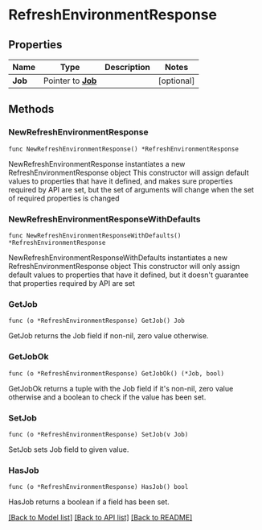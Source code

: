 # RefreshEnvironmentResponse

## Properties

Name | Type | Description | Notes
------------ | ------------- | ------------- | -------------
**Job** | Pointer to [**Job**](Job.md) |  | [optional] 

## Methods

### NewRefreshEnvironmentResponse

`func NewRefreshEnvironmentResponse() *RefreshEnvironmentResponse`

NewRefreshEnvironmentResponse instantiates a new RefreshEnvironmentResponse object
This constructor will assign default values to properties that have it defined,
and makes sure properties required by API are set, but the set of arguments
will change when the set of required properties is changed

### NewRefreshEnvironmentResponseWithDefaults

`func NewRefreshEnvironmentResponseWithDefaults() *RefreshEnvironmentResponse`

NewRefreshEnvironmentResponseWithDefaults instantiates a new RefreshEnvironmentResponse object
This constructor will only assign default values to properties that have it defined,
but it doesn't guarantee that properties required by API are set

### GetJob

`func (o *RefreshEnvironmentResponse) GetJob() Job`

GetJob returns the Job field if non-nil, zero value otherwise.

### GetJobOk

`func (o *RefreshEnvironmentResponse) GetJobOk() (*Job, bool)`

GetJobOk returns a tuple with the Job field if it's non-nil, zero value otherwise
and a boolean to check if the value has been set.

### SetJob

`func (o *RefreshEnvironmentResponse) SetJob(v Job)`

SetJob sets Job field to given value.

### HasJob

`func (o *RefreshEnvironmentResponse) HasJob() bool`

HasJob returns a boolean if a field has been set.


[[Back to Model list]](../README.md#documentation-for-models) [[Back to API list]](../README.md#documentation-for-api-endpoints) [[Back to README]](../README.md)


